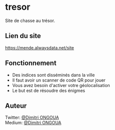 # tresor
Site de chasse au trésor.

## Lien du site
https://mende.alwaysdata.net/site

## Fonctionnement
- Des indices sont disséminés dans la ville
- Il faut avoir un scanner de code QR pour jouer
- Vous avez besoin d'activer votre géolocalisation
- Le but est de résoudre des énigmes

## Auteur
Twitter: [@Dimitri ONGOUA](https://twitter.com/DimitriOngoua)  
Medium: [@Dimitri ONGOUA](https://dimitriongoua.medium.com/)

